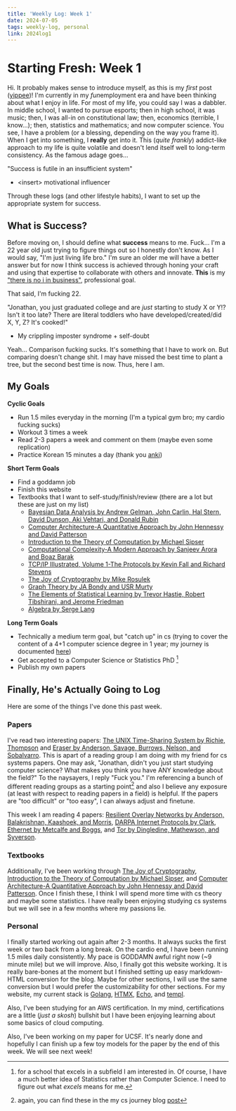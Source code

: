 ```yaml
---
title: 'Weekly Log: Week 1' 
date: 2024-07-05
tags: weekly-log, personal
link: 2024log1
---
```


# Starting Fresh: Week 1

Hi. It probably makes sense to introduce myself, as this is my *first* post ([yippee](https://youtube.com/shorts/Qu7KFMn54Bk?si=znTyhUGYlGsGfBst))! I'm currently in my *fun*employment era and have been thinking about what I enjoy in life. For most of my life, you could say I was a dabbler. In middle school, I wanted to pursue esports; then in high school, it was music; then, I was all-in on constitutional law; then, economics (terrible, I know...); then, statistics and mathematics; and now computer science. You see, I have a problem (or a blessing, depending on the way you frame it). When I get into something, I **really** get into it. This (*quite frankly*) addict-like approach to my life is quite volatile and doesn't lend itself well to long-term consistency. As the famous adage goes...

"Success is futile in an insufficient system"
- \<insert\> motivational influencer

Through these logs (and other lifestyle habits), I want to set up the appropriate system for success. 

## What is Success?

Before moving on, I should define what **success** means to me. Fuck... I'm a 22 year old just trying to figure things out so I honestly don't know. As I would say, "I'm just living life bro." I'm sure an older me will have a better answer but for now I think success is achieved through honing your craft and using that expertise to collaborate with others and innovate. **This** is my ["there is no i in business"](https://www.youtube.com/watch?v=ROaj3bCpZEM&ab_channel=InternetHistorian), professional goal.

That said, I'm fucking 22. 

"Jonathan, you just graduated college and are *just* starting to study X or Y!? Isn't it too late? There are literal toddlers who have developed/created/did X, Y, Z? It's cooked!" 
- My crippling imposter syndrome + self-doubt

Yeah... Comparison fucking sucks. It's something that I have to work on. But comparing doesn't change shit. I may have missed the best time to plant a tree, but the second best time is now. Thus, here I am. 

## My Goals
**Cyclic Goals**
- Run 1.5 miles everyday in the morning (I'm a typical gym bro; my cardio fucking sucks)
- Workout 3 times a week
- Read 2-3 papers a week and comment on them (maybe even some replication)
- Practice Korean 15 minutes a day (thank you [anki](https://apps.ankiweb.net/))

**Short Term Goals**
- Find a goddamn job
- Finish this website
- Textbooks that I want to self-study/finish/review (there are a lot but these are just on my list)
    - [Bayesian Data Analysis by Andrew Gelman, John Carlin, Hal Stern, David Dunson, Aki Vehtari, and Donald Rubin](http://www.stat.columbia.edu/~gelman/book/)
    - [Computer Architecture-A Quantitative Approach by John Hennessy and David Patterson](https://www.amazon.com/Computer-Architecture-Quantitative-Approach-Kaufmann/dp/0128119055/ref=pd_lpo_sccl_1/142-9718449-3690637?pd_rd_w=WcuyK&content-id=amzn1.sym.4c8c52db-06f8-4e42-8e56-912796f2ea6c&pf_rd_p=4c8c52db-06f8-4e42-8e56-912796f2ea6c&pf_rd_r=T45BBX6JHQ95B3ZSA428&pd_rd_wg=akLZP&pd_rd_r=2611a6b9-3525-466f-8552-6f5fe6acc060&pd_rd_i=0128119055&psc=1)
    - [Introduction to the Theory of Computation by Michael Sipser](https://www.amazon.com/Introduction-Theory-Computation-Michael-Sipser/dp/113318779X)
    - [Computational Complexity-A Modern Approach by Sanjeev Arora and Boaz Barak](https://theory.cs.princeton.edu/complexity/book.pdf)
    - [TCP/IP Illustrated, Volume 1-The Protocols by Kevin Fall and Richard Stevens](https://www.amazon.com/TCP-Illustrated-Vol-Addison-Wesley-Professional/dp/0201633469)
    - [The Joy of Cryptography by Mike Rosulek](https://joyofcryptography.com/)
    - [Graph Theory by JA Bondy and USR Murty](https://www.amazon.com/Graph-Theory-Graduate-Texts-Mathematics/dp/1849966907)
    - [The Elements of Statistical Learning by Trevor Hastie, Robert Tibshirani, and Jerome Friedman](https://hastie.su.domains/Papers/ESLII.pdf)
    - [Algebra by Serge Lang](https://www.amazon.com/Algebra-Graduate-Texts-Mathematics-Serge/dp/038795385X)

**Long Term Goals**
- Technically a medium term goal, but "catch up" in cs (trying to cover the content of a 4+1 computer science degree in 1 year; my journey is documented [here](tmcs))
- Get accepted to a Computer Science or Statistics PhD [^1]
- Publish my own papers

[^1]: for a school that excels in a subfield I am interested in. Of course, I have a much better idea of Statistics rather than Computer Science. I need to figure out what *excels* means for me. 

## Finally, He's Actually Going to Log

Here are some of the things I've done this past week. 

### Papers
I've read two interesting papers: [The UNIX Time-Sharing System by Richie, Thompson](https://dsf.berkeley.edu/cs262/unix.pdf) and [Eraser by Anderson, Savage, Burrows, Nelson, and Sobalvarro](https://cseweb.ucsd.edu/~savage/papers/Tocs97.pdf). This is apart of a reading group I am doing with my friend for cs systems papers. One may ask, "Jonathan, didn't you just start studying computer science? What makes you think you have ANY knowledge about the field?" To the naysayers, I reply "Fuck you." I'm referencing a bunch of different reading groups as a starting point[^2] and also I believe any exposure (at least with respect to reading papers in a field) is helpful. If the papers are "too difficult" or "too easy", I can always adjust and finetune. 

This week I am reading 4 papers: [Resilient Overlay Networks by Anderson, Balakrishnan, Kaashoek, and Morris](https://www.cs.cmu.edu/~dga/papers/ron-sosp2001.pdf), [DARPA Internet Protocols by Clark](http://ccr.sigcomm.org/archive/1995/jan95/ccr-9501-clark.pdf), [Ethernet by Metcalfe and Boggs](https://ethernethistory.typepad.com/papers/EthernetPaper.pdf), and [Tor by Dingledine, Mathewson, and Syverson](https://svn-archive.torproject.org/svn/projects/design-paper/tor-design.pdf).

[^2]: again, you can find these in the my cs journey blog [post](tmcs)

### Textbooks
Additionally, I've been working through [The Joy of Cryptography](https://joyofcryptography.com/), [Introduction to the Theory of Computation by Michael Sipser](https://www.amazon.com/Introduction-Theory-Computation-Michael-Sipser/dp/113318779X), and [Computer Architecture-A Quantitative Approach by John Hennessy and David Patterson](https://www.amazon.com/Computer-Architecture-Quantitative-Approach-Kaufmann/dp/0128119055/ref=pd_lpo_sccl_1/142-9718449-3690637?pd_rd_w=WcuyK&content-id=amzn1.sym.4c8c52db-06f8-4e42-8e56-912796f2ea6c&pf_rd_p=4c8c52db-06f8-4e42-8e56-912796f2ea6c&pf_rd_r=T45BBX6JHQ95B3ZSA428&pd_rd_wg=akLZP&pd_rd_r=2611a6b9-3525-466f-8552-6f5fe6acc060&pd_rd_i=0128119055&psc=1). Once I finish these, I think I will spend more time with cs theory and maybe some statistics. I have really been enjoying studying cs systems but we will see in a few months where my passions lie. 

### Personal
I finally started working out again after 2-3 months. It always sucks the first week or two back from a long break. On the cardio end, I have been running 1.5 miles daily consistently. My pace is GODDAMN awful right now (~9 minute mile) but we will improve. Also, I finally got this website working. It is really bare-bones at the moment but I finished setting up easy markdown-HTML conversion for the blog. Maybe for other sections, I will use the same conversion but I would prefer the customizability for other sections. For my website, my current stack is [Golang](https://go.dev/), [HTMX](https://htmx.org/), [Echo](https://echo.labstack.com/), and [templ](https://templ.guide/).

Also, I've been studying for an AWS certification. In my mind, certifications are a little (*just a skosh*) bullshit but I have been enjoying learning about some basics of cloud computing. 

Also, I've been working on my paper for UCSF. It's nearly done and hopefully I can finish up a few toy models for the paper by the end of this week. We will see next week!
